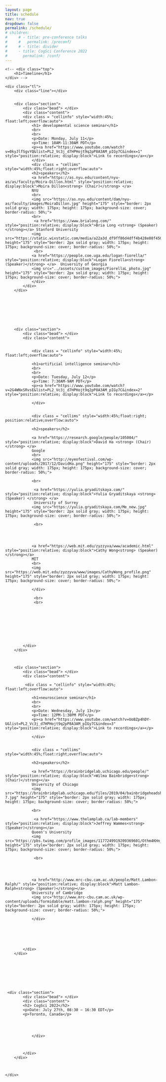 ```yaml
---
layout: page
title: schedule
nav: true
dropdown: false
permalink: /schedule/
# children:
#     # - title: pre-conference talks
#     #   permalink: /preconf/
#     # - title: divider
#     - title: CogSci Conference 2022
#       permalink: /conf/
---
```


<link rel="stylesheet" href="{{ site.baseurl | prepend: site.url }}/custom.css">


<div class="container_tl">

    <!-- <div class="top">
        <h1>Timeline</h1>
    </div> -->

    <div class="tl">
        <div class="line"></div>


        <div class="section">
            <div class="bead"> </div>
            <div class="content">
            <div class = "cellinfo" style="width:45%; float:left;overflow:auto">
                <h1> developmental science seminar</h1>
                <br>
                <br>
                <p>Date: Monday, July 11</p>
                <p>Time: 10AM-11:30AM PDT</p>                
                <p><a href="https://www.youtube.com/watch?v=0kyJlfSgvYQ&list=PL2_Vc3j_d7HPHojt9q2pP8A3AM_pIGy7C&index=1" style="position:relative; display:block">Link to recordings</a></p>
                </div>
                <div class = "cellims" style="width:45%;float:right;overflow:auto">
                <h2>speakers</h2>
                <a href="https://as.nyu.edu/content/nyu-as/as/faculty/Moira-Dillon.html" style="position:relative; display:block">Moira Dillon<strong> (Chair)</strong> </a>
                NYU
                <br>
                <img src="https://as.nyu.edu/content/dam/nyu-as/faculty/images/MoiraDillon.jpg" height="175" style="border: 2px solid gray; width: 175px; height: 175px; background-size: cover; border-radius: 50%;">
                <br>
                 <a href="https://www.brialong.com/"  style="position:relative; display:block">Bria Long <strong> (Speaker) </strong></a> Stanford University
                <img src="https://static.wixstatic.com/media/a22a3d_df9ff86d4dff4b428e08f450332aa4f2~mv2_d_2336_2827_s_2.jpg/v1/crop/x_134,y_164,w_2110,h_2107/fill/w_205,h_205,al_c,q_80,usm_0.66_1.00_0.01,enc_auto/profile2.jpg" height="175" style="border: 2px solid gray; width: 175px; height: 175px; background-size: cover; border-radius: 50%;">
                 <br>
                <a href="https://people.coe.uga.edu/logan-fiorella/" style="position:relative; display:block">Logan Fiorella<strong> (Speaker)</strong> </a>  University of Georgia
                <img src="../assets/custom_images/FiorellaL_photo.jpg" height="175" style="border: 2px solid gray; width: 175px; height: 175px; background-size: cover; border-radius: 50%;">
                </div>
            </div>
        </div>








        <div class="section">
            <div class="bead"> </div>
            <div class="content">


                <div class = "cellinfo" style="width:45%; float:left;overflow:auto">

                <h1>artificial intelligence seminar</h1>
                <br>
                <br>
                <p>Date: Tuesday, July 12</p>
                <p>Time: 7:30AM-9AM PDT</p>
                <p><a href="https://www.youtube.com/watch?v=2G4WNxSRvsE&list=PL2_Vc3j_d7HPHojt9q2pP8A3AM_pIGy7C&index=2" style="position:relative; display:block">Link to recordings</a></p>

                </div>


                <div class = "cellims" style="width:45%;float:right; position:relative;overflow:auto">

                <h2>speakers</h2>

                <a href="https://research.google/people/105004/" style="position:relative; display:block">David Ha <strong> (Chair)</strong> </a>
                Google
                <br>
                <img src="http://eyeofestival.com/wp-content/uploads/2017/12/DavidHa.png" height="175" style="border: 2px solid gray; width: 175px; height: 175px; background-size: cover; border-radius: 50%;">

                <br>

                 <a href="https://yulia.gryaditskaya.com/" style="position:relative; display:block">Yulia Gryaditskaya <strong> (Speaker) </strong> </a>
                 University of Surrey
                <img src="https://yulia.gryaditskaya.com/Me_new.jpg" height="175" style="border: 2px solid gray; width: 175px; height: 175px; background-size: cover; border-radius: 50%;">

                 <br>




                <a href="https://web.mit.edu/zyzzyva/www/academic.html" style="position:relative; display:block">Cathy Wong<strong> (Speaker)</strong></a>
                MIT
                <br>
                <img src="https://web.mit.edu/zyzzyva/www/images/CathyWong_profile.png" height="175" style="border: 2px solid gray; width: 175px; height: 175px; background-size: cover; border-radius: 50%;">

                </div>

                 <br>
                 <br>









            </div>
        </div>



        <div class="section">
            <div class="bead"> </div>
            <div class="content">

             <div class = "cellinfo" style="width:45%; float:left;overflow:auto">

                <h1>neuroscience seminar</h1>
                <br>
                <br>
                <p>Date: Wednesday, July 13</p>
                <p>Time: 12PM-1:30PM PDT</p>
                <p><a href="https://www.youtube.com/watch?v=UoBZp4hDY-U&list=PL2_Vc3j_d7HPHojt9q2pP8A3AM_pIGy7C&index=3" style="position:relative; display:block">Link to recordings</a></p>

                </div>


                <div class = "cellims" style="width:45%;float:right;overflow:auto">

                <h2>speakers</h2>

                <a href="https://brainbridgelab.uchicago.edu/people/" style="position:relative; display:block">Wilma Bainbridge<strong> (Chair)</strong></a>
                University of Chicago
                <img src="https://brainbridgelab.uchicago.edu/files/2019/04/bainbridgeheadshot-7.jpg" height="175" style="border: 2px solid gray; width: 175px; height: 175px; background-size: cover; border-radius: 50%;">

                <br>

                 <a href="https://www.thelamplab.ca/lab-members"  style="position:relative; display:block">Jeffrey Wammes<strong> (Speaker)</strong></a>
                Queen's University
                <img src="https://pbs.twimg.com/profile_images/1177249919209369601/Othm4KHn_400x400.jpg" height="175" style="border: 2px solid gray; width: 175px; height: 175px; background-size: cover; border-radius: 50%;">

                 <br>




                <a href="http://www.mrc-cbu.cam.ac.uk/people/Matt.Lambon-Ralph/" style="position:relative; display:block">Matt Lambon-Ralph<strong> (Speaker)</strong></a>
                University of Cambridge
                <img src="http://www.mrc-cbu.cam.ac.uk/wp-content/uploads/formidable/matt.lambon-ralph.png" height="175" style="border: 2px solid gray; width: 175px; height: 175px; background-size: cover; border-radius: 50%;">

                </div>






            </div>
        </div>








     <div class="section">
            <div class="bead"> </div>
            <div class="content">
            <h2> CogSci 2022</h2>
            <p>Date: July 27th, 08:30 – 16:30 EDT</p>
            <p>Toronto, Canada</p>




                </div>



            </div>
        </div>



    </div>
<script src="{{ site.baseurl | prepend: site.url }}/timeline.js">
